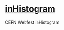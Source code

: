 # [inHistogram](https://webfest.web.cern.ch/content/web-based-interactive-histograms)

CERN Webfest inHistogram

